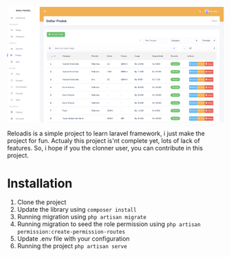 ![Overview](https://raw.githubusercontent.com/hadyjsc/reloadis/main/public/overview.png?raw=true)

Reloadis is a simple project to learn laravel framework, i just make the project for fun. Actualy this project is'nt complete yet, lots of lack of features. So, i hope if you the clonner user, you can contribute in this project.

# Installation
1. Clone the project
2. Update the library using `composer install`
3. Running migration using `php artisan migrate`
4. Running migration to seed the role permission using `php artisan permission:create-permission-routes`
5. Update .env file with your configuration
6. Running the project `php artisan serve`

